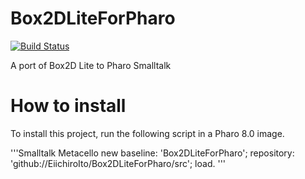# Box2DLiteForPharo
[![Build Status](https://travis-ci.com/EiichiroIto/Box2DLiteForPharo.svg?branch=master)](https://travis-ci.com/EiichiroIto/Box2DLiteForPharo)

A port of Box2D Lite to Pharo Smalltalk

# How to install
To install this project, run the following script in a Pharo 8.0 image.

'''Smalltalk
Metacello new
    baseline: 'Box2DLiteForPharo';
    repository: 'github://EiichiroIto/Box2DLiteForPharo/src';
    load.
'''
